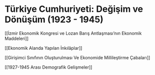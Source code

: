 # Türkiye Cumhuriyeti: Değişim ve Dönüşüm (1923 - 1945)

[[İzmir Ekonomik Kongresi ve Lozan Barış Antlaşması’nın Ekonomik Maddeleri]]

[[Ekonomik Alanda Yapılan İnkılâplar]]

[[Girişimci Sınıfının Oluşturulması Ve Ekonomide Millileştirme Çabaları]]

[[1927-1945 Arası Demografik Gelişmeler]]